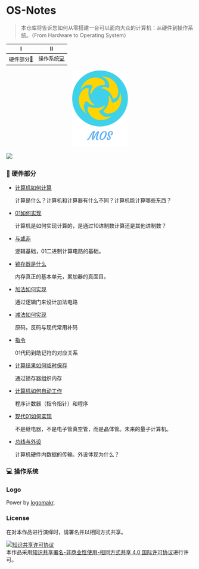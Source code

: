 # OS-Notes

<blockquote class="blockquote-center">本仓库将告诉您如何从零搭建一台可以面向大众的计算机：从硬件到操作系统。（From Hardware to Operating System）</blockquote>                             

|                       Ⅰ                        |                    Ⅱ                     |
| :--------------------------------------------: | :--------------------------------------: |
| 硬件部分[:floppy_disk:](#floppy_disk-硬件部分) | 操作系统[:computer:](#computer-操作系统) |

<div align="center"> <img src="other/moslogo.png" width="150px"/> </div>

 <a href="https://3249977074.gitbook.io/os-notes/"><img src="https://img.shields.io/badge/_-gitbook-4ab8a1.svg"></a> 

### :floppy_disk: 硬件部分

- [计算机如何计算](https://github.com/ScarboroughCoral/OS-Notes/blob/master/notes/%E8%AE%A1%E7%AE%97%E6%9C%BA%E5%A6%82%E4%BD%95%E8%AE%A1%E7%AE%97.md)

  计算是什么？计算机和计算器有什么不同？计算机能计算哪些东西？

- [01如何实现]()

  计算机是如何实现计算的，是通过10进制数计算还是其他进制数？

- [与或非]()

  逻辑基础，01二进制计算电路的基础。

- [锁存器是什么]()

  内存真正的基本单元，累加器的真面目。

- [加法如何实现]()

  通过逻辑门来设计加法电路

- [减法如何实现]()

  原码，反码与现代常用补码

- [指令]()

  01代码到助记符的对应关系

- [计算结果如何临时保存]()

  通过锁存器组织内存

- [计算机如何自动工作]()

  程序计数器（指令指针）和程序

- [现代01如何实现]()

  不是继电器，不是电子管真空管，而是晶体管。未来的量子计算机。

- [总线与外设]()

  计算机硬件内数据的传输。外设体现为什么？

### :computer: 操作系统



### Logo

Power by [logomakr](https://logomakr.com/).
### License
在对本作品进行演绎时，请署名并以相同方式共享。

<a rel="license" href="http://creativecommons.org/licenses/by-nc-sa/4.0/"><img alt="知识共享许可协议" style="border-width:0" src="https://i.creativecommons.org/l/by-nc-sa/4.0/88x31.png" /></a><br />本作品采用<a rel="license" href="http://creativecommons.org/licenses/by-nc-sa/4.0/">知识共享署名-非商业性使用-相同方式共享 4.0 国际许可协议</a>进行许可。